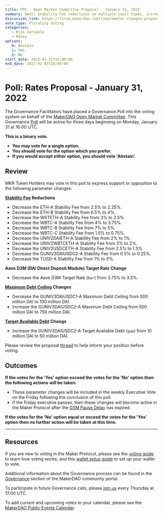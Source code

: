 ```yaml
---
title: PPG - Open Market Committee Proposal - January 31, 2022
summary: Small Stability Fee reductions on multiple vault types, increasing Debt Ceiling on the 0.01% fee Gelato DAI-USDC vault type, decreasing Debt Ceiling on the 0.05% fee Gelato DAI-USDC vault type.
discussion_link: https://forum.makerdao.com/t/parameter-changes-proposal-ppg-omc-001-2022-01-27/12883
vote_type: Plurality Voting
categories:
   - Risk Variable
   - Rates
options:
   0: Abstain
   1: Yes
   2: No
start_date: 2022-01-31T16:00:00
end_date: 2022-02-03T16:00:00
---
```

# Poll: Rates Proposal - January 31, 2022

The Governance Facilitators have placed a Governance Poll into the voting system on behalf of the [MakerDAO Open Market Committee](https://forum.makerdao.com/t/parameter-proposal-group-makerdao-open-market-committee/7355). This Governance [Poll](https://community-development.makerdao.com/en/learn/governance/on-chain-gov) will be active for three days beginning on Monday, January 31 at 16:00 UTC.

**This is a binary vote.** 
- **You may vote for a single option.** 
- **You should vote for the option which you prefer.**
- **If you would accept either option, you should vote 'Abstain'.**

## Review

MKR Token Holders may vote in this poll to express support or opposition to the following parameter changes: 

**[Stability Fee](https://manual.makerdao.com/parameter-index/vault-risk/param-stability-fee) Reductions**
* Decrease the ETH-A Stability Fee from 2.5% to 2.25%.
* Decrease the ETH-B Stability Fee from 6.5% to 4%.
* Decrease the WSTETH-A Stability Fee from 3% to 2.5%.
* Decrease the WBTC-A Stability Fee from 4% to 3.75%.
* Decrease the WBTC-B Stability Fee from 7% to 5%.
* Decrease the WBTC-C Stability Fee from 1.5% to 0.75%.
* Decrease the UNIV2DAIETH-A Stability Fee from 2% to 1%.
* Decrease the UNIV2WBTCETH-A Stability Fee from 3% to 2%.
* Decrease the UNIV2USDCETH-A Stability Fee from 2.5% to 1.5%.
* Decrease the GUNIV3DAIUSDC2-A Stability Fee from 0.5% to 0.25%.
* Decrease the TUSD-A Stability Fee from 1% to 0%.

**Aave D3M (DAI Direct Deposit Module) Target Rate Change**
* Decrease the Aave D3M Target Rate (`bar`) from 3.75% to 3.5%.

**[Maximum Debt Ceiling](https://manual.makerdao.com/module-index/module-dciam#maximum-debt-ceiling-line) Changes**
* Decrease the GUNIV3DAIUSDC1-A Maximum Debt Ceiling from 500 million DAI to 100 million DAI.
* Increase the GUNIV3DAIUSDC2-A Maximum Debt Ceiling from 500 million DAI to 750 million DAI.

**[Target Available Debt](https://manual.makerdao.com/module-index/module-dciam#target-available-debt-gap) Change**
* Increase the GUNIV3DAIUSDC2-A Target Available Debt (`gap`) from 10 million DAI to 50 million DAI.

Please review the proposal [thread](https://forum.makerdao.com/t/parameter-changes-proposal-ppg-omc-001-2022-01-27/12883) to help inform your position before voting.

## Outcomes

**If the votes for the 'Yes' option exceed the votes for the 'No' option then the following actions will be taken:**
* These parameter changes will be included in the weekly Executive Vote on the Friday following the conclusion of this poll.
* If the Friday executive passes, then these changes will become active in the Maker Protocol after the [GSM Pause Delay](https://manual.makerdao.com/parameter-index/core/param-gsm-pause-delay) has expired.

**If the votes for the 'No' option equal or exceed the votes for the 'Yes' option then no further action will be taken at this time.**

---

## Resources

If you are new to voting in the Maker Protocol, please see the [voting guide](https://community-development.makerdao.com/en/learn/governance/how-voting-works/) to learn how voting works, and this [wallet setup guide](https://community-development.makerdao.com/en/learn/governance/voting-setup/) to set up your wallet to vote.

Additional information about the Governance process can be found in the [Governance](https://community-development.makerdao.com/en/learn/governance) section of the MakerDAO community portal.

To participate in future Governance calls, please [join us](https://github.com/makerdao/community/tree/master/governance/governance-and-risk-meetings) every Thursday at 17:00 UTC.

To add current and upcoming votes to your calendar, please see the [MakerDAO Public Events Calendar](https://calendar.google.com/calendar/embed?src=makerdao.com_3efhm2ghipksegl009ktniomdk%40group.calendar.google.com&ctz=UTC&mode=week&showCalendars=0&showPrint=0).
